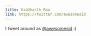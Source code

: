 ```yaml
---
title: Siddharth Rao
link: https://twitter.com/awesomesid
---
```


I tweet around as [@awesomesid](https://twitter.com/awesomesid) :)